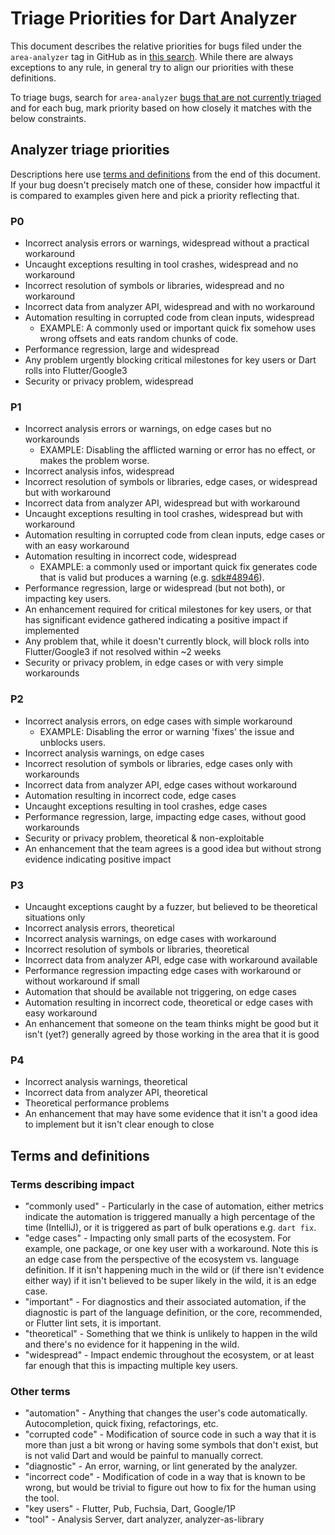 # Triage Priorities for Dart Analyzer

This document describes the relative priorities for bugs filed under the
`area-analyzer` tag in GitHub as in
[this search](https://github.com/dart-lang/sdk/issues?q=is%3Aopen+is%3Aissue+label%3Aarea-analyzer).
While there are always exceptions to any rule, in general try to align our
priorities with these definitions.

To triage bugs, search for `area-analyzer`
[bugs that are not currently triaged](https://github.com/dart-lang/sdk/issues?q=is%3Aopen+is%3Aissue+label%3Aarea-analyzer+-label%3AP0+-label%3AP1+-label%3AP2+-label%3AP3+-label%3AP4)
and for each bug, mark priority based on how closely it matches with the below
constraints.

## Analyzer triage priorities

Descriptions here use [terms and definitions](#terms-and-definitions) from the
end of this document.  If your bug doesn't precisely match one of these,
consider how impactful it is compared to examples given here and pick a priority
reflecting that.

### P0

* Incorrect analysis errors or warnings, widespread without a practical
  workaround
* Uncaught exceptions resulting in tool crashes, widespread and no workaround
* Incorrect resolution of symbols or libraries, widespread and no workaround
* Incorrect data from analyzer API, widespread and with no workaround
* Automation resulting in corrupted code from clean inputs, widespread
  * EXAMPLE: A commonly used or important quick fix somehow uses wrong
    offsets and eats random chunks of code.
* Performance regression, large and widespread
* Any problem urgently blocking critical milestones for key users or Dart rolls
  into Flutter/Google3
* Security or privacy problem, widespread

### P1

* Incorrect analysis errors or warnings, on edge cases but no workarounds
  * EXAMPLE: Disabling the afflicted warning or error has no effect, or makes
    the problem worse.
* Incorrect analysis infos, widespread
* Incorrect resolution of symbols or libraries, edge cases, or widespread but
  with workaround
* Incorrect data from analyzer API, widespread but with workaround
* Uncaught exceptions resulting in tool crashes, widespread but with workaround
* Automation resulting in corrupted code from clean inputs, edge cases or with
  an easy workaround
* Automation resulting in incorrect code, widespread
  * EXAMPLE: a commonly used or important quick fix generates code that is
    valid but produces a warning (e.g. [sdk#48946](https://github.com/dart-lang/sdk/issues/48946)).
* Performance regression, large or widespread (but not both), or impacting key
  users.
* An enhancement required for critical milestones for key users, or that has
  significant evidence gathered indicating a positive impact if implemented
* Any problem that, while it doesn't currently block, will block rolls into
  Flutter/Google3 if not resolved within ~2 weeks
* Security or privacy problem, in edge cases or with very simple workarounds

### P2

* Incorrect analysis errors, on edge cases with simple workaround
  * EXAMPLE: Disabling the error or warning 'fixes' the issue and unblocks
    users.
* Incorrect analysis warnings, on edge cases
* Incorrect resolution of symbols or libraries, edge cases only with workarounds
* Incorrect data from analyzer API, edge cases without workaround
* Automation resulting in incorrect code, edge cases
* Uncaught exceptions resulting in tool crashes, edge cases
* Performance regression, large, impacting edge cases, without good workarounds
* Security or privacy problem, theoretical & non-exploitable
* An enhancement that the team agrees is a good idea but without strong evidence
  indicating positive impact

### P3

* Uncaught exceptions caught by a fuzzer, but believed to be theoretical
  situations only
* Incorrect analysis errors, theoretical
* Incorrect analysis warnings, on edge cases with workaround
* Incorrect resolution of symbols or libraries, theoretical
* Incorrect data from analyzer API, edge case with workaround available
* Performance regression impacting edge cases with workaround or without
  workaround if small
* Automation that should be available not triggering, on edge cases
* Automation resulting in incorrect code, theoretical or edge cases with easy
  workaround
* An enhancement that someone on the team thinks might be good but it isn't
  (yet?) generally agreed by those working in the area that it is good

### P4

* Incorrect analysis warnings, theoretical
* Incorrect data from analyzer API, theoretical
* Theoretical performance problems
* An enhancement that may have some evidence that it isn't a good idea to
  implement but it isn't clear enough to close

## Terms and definitions

### Terms describing impact

* "commonly used" - Particularly in the case of automation, either metrics
  indicate the automation is triggered manually a high percentage of the time
  (IntelliJ), or it is triggered as part of bulk operations e.g. `dart fix`.
* "edge cases" - Impacting only small parts of the ecosystem.  For example,
  one package, or one key user with a workaround.  Note this is an edge case
  from the perspective of the ecosystem vs. language definition.  If it isn't
  happening much in the wild or (if there isn't evidence either way) if it
  isn't believed to be super likely in the wild, it is an edge case.
* "important" - For diagnostics and their associated automation, if the
  diagnostic is part of the language definition, or the core, recommended, or
  Flutter lint sets, it is important.
* "theoretical" - Something that we think is unlikely to happen in the wild
  and there's no evidence for it happening in the wild.
* "widespread" - Impact endemic throughout the ecosystem, or at least far
  enough that this is impacting multiple key users.

### Other terms

* "automation" - Anything that changes the user's code automatically.
  Autocompletion, quick fixing, refactorings, etc.
* "corrupted code" - Modification of source code in such a way that it is
  more than just a bit wrong or having some symbols that don't exist, but is
  not valid Dart and would be painful to manually correct.
* "diagnostic" - An error, warning, or lint generated by the analyzer.
* "incorrect code" - Modification of code in a way that is known to be wrong,
  but would be trivial to figure out how to fix for the human using the tool.
* "key users" - Flutter, Pub, Fuchsia, Dart, Google/1P
* "tool" - Analysis Server, dart analyzer, analyzer-as-library
